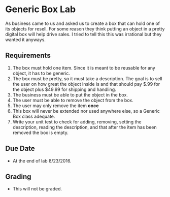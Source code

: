 # Generic Box Lab
As business came to us and asked us to create a box that can hold one of its objects for resell. For some reason they think putting an object in a pretty digital box will help drive sales. I tried to tell this this was irrational but they wanted it anyways.

## Requirements

1. The box must hold one item. Since it is meant to be reusable for any object, it has to be generic.
2. The box must be pretty, so it must take a description. The goal is to sell the user on how great the object inside is and that should pay $.99 for the object plus $49.99 for shipping and handling.
3. The business must be able to put the object in the box.
4. The user must be able to remove the object from the box.
5. The user may only remove the item **once**
6. This box will never be extended nor used anywhere else, so a Generic Box class adequate.
7. Write your unit test to check for adding, removing, setting the description, reading the description, and that after the item has been removed the box is empty.

## Due Date
* At the end of lab 8/23/2016.

## Grading
* This will not be graded.
